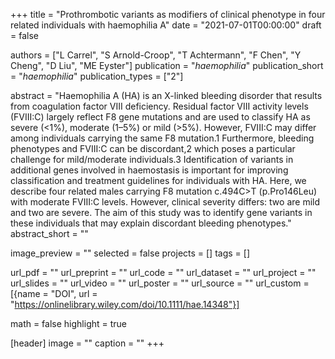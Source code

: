 +++
title = "Prothrombotic variants as modifiers of clinical phenotype in four related individuals with haemophilia A"
date = "2021-07-01T00:00:00"
draft = false

authors = ["L Carrel", "S Arnold-Croop", "T Achtermann", "F Chen", "Y Cheng", "D Liu", "ME Eyster"]
publication = "_haemophilia_"
publication_short = "_haemophilia_"
publication_types = ["2"]

abstract = "Haemophilia A (HA) is an X-linked bleeding disorder that results from coagulation factor VIII deficiency. Residual factor VIII activity levels (FVIII:C) largely reflect F8 gene mutations and are used to classify HA as severe (<1%), moderate (1–5%) or mild (>5%). However, FVIII:C may differ among individuals carrying the same F8 mutation.1 Furthermore, bleeding phenotypes and FVIII:C can be discordant,2 which poses a particular challenge for mild/moderate individuals.3 Identification of variants in additional genes involved in haemostasis is important for improving classification and treatment guidelines for individuals with HA. Here, we describe four related males carrying F8 mutation c.494C>T (p.Pro146Leu) with moderate FVIII:C levels. However, clinical severity differs: two are mild and two are severe. The aim of this study was to identify gene variants in these individuals that may explain discordant bleeding phenotypes."
abstract_short = ""

image_preview = ""
selected = false
projects = []
tags = []

url_pdf = ""
url_preprint = ""
url_code = ""
url_dataset = ""
url_project = ""
url_slides = ""
url_video = ""
url_poster = ""
url_source = ""
url_custom = [{name = "DOI", url = "https://onlinelibrary.wiley.com/doi/10.1111/hae.14348"}]

math = false
highlight = true

[header]
image = ""
caption = ""
+++
